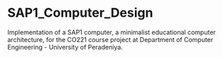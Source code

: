 # SAP1_Computer_Design
Implementation of a SAP1 computer, a minimalist educational computer architecture, for the CO221 course project at Department of Computer Engineering - University of Peradeniya.

